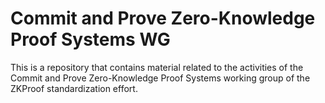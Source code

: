 # Commit and Prove Zero-Knowledge Proof Systems WG

This is a repository that contains material related to the activities of the Commit and Prove Zero-Knowledge Proof Systems working group of the ZKProof standardization effort.
